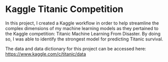 # Kaggle Titanic Competition

In this project, I created a Kaggle workflow in order to help streamline the complex dimensions of my machine learning models as they pertained to the Kaggle competition: Titanic Machine Learning From Disaster. By doing so, I was able to identify the strongest model for predicting Titanic survival.

The data and data dictionary for this project can be accessed here: https://www.kaggle.com/c/titanic/data
